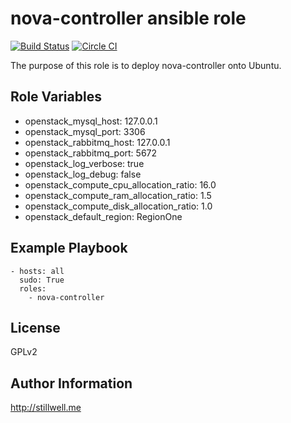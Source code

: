 nova-controller ansible role
============================

[![Build Status](https://travis-ci.org/marklee77/ansible-role-nova-controller.svg?branch=master)](https://travis-ci.org/marklee77/ansible-role-nova-controller)
[![Circle CI](https://circleci.com/gh/marklee77/ansible-role-nova-keystone.svn?style=shield&circle-token=0c664f98ae3751e2c2dc6bd737f2834b03231668)](https://circleci.com/gh/marklee77/ansible-role-keystone/)

The purpose of this role is to deploy nova-controller onto Ubuntu. 

Role Variables
--------------

- openstack_mysql_host: 127.0.0.1
- openstack_mysql_port: 3306
- openstack_rabbitmq_host: 127.0.0.1
- openstack_rabbitmq_port: 5672
- openstack_log_verbose: true
- openstack_log_debug: false
- openstack_compute_cpu_allocation_ratio: 16.0
- openstack_compute_ram_allocation_ratio: 1.5
- openstack_compute_disk_allocation_ratio: 1.0
- openstack_default_region: RegionOne

Example Playbook
-------------------------

    - hosts: all
      sudo: True
      roles:
        - nova-controller

License
-------

GPLv2

Author Information
------------------

http://stillwell.me
